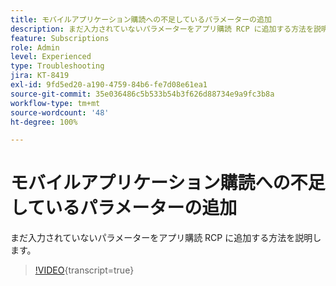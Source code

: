 ```yaml
---
title: モバイルアプリケーション購読への不足しているパラメーターの追加
description: まだ入力されていないパラメーターをアプリ購読 RCP に追加する方法を説明します。
feature: Subscriptions
role: Admin
level: Experienced
type: Troubleshooting
jira: KT-8419
exl-id: 9fd5ed20-a190-4759-84b6-fe7d08e61ea1
source-git-commit: 35e036486c5b533b54b3f626d88734e9a9fc3b8a
workflow-type: tm+mt
source-wordcount: '48'
ht-degree: 100%

---
```


# モバイルアプリケーション購読への不足しているパラメーターの追加

まだ入力されていないパラメーターをアプリ購読 RCP に追加する方法を説明します。

>[!VIDEO](https://video.tv.adobe.com/v/335950?quality=12&learn=on){transcript=true}
